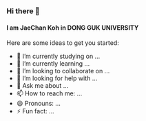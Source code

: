 ### Hi there 👋
#### I am JaeChan Koh in DONG GUK UNIVERSITY 

Here are some ideas to get you started: 

- 🔭 I’m currently studying on ...
- 🌱 I’m currently learning ...
- 👯 I’m looking to collaborate on ...
- 🤔 I’m looking for help with ...
- 💬 Ask me about ...
- 📫 How to reach me: ...
- 😄 Pronouns: ...
- ⚡ Fun fact: ...
